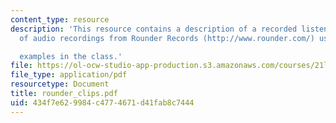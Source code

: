 ```yaml
---
content_type: resource
description: 'This resource contains a description of a recorded listening assignment
  of audio recordings from Rounder Records (http://www.rounder.com/) used as

  examples in the class.'
file: https://ol-ocw-studio-app-production.s3.amazonaws.com/courses/21l-423j-introduction-to-anglo-american-folk-music-fall-2005/434f7e629984c4774671d41fab8c7444_rounder_clips.pdf
file_type: application/pdf
resourcetype: Document
title: rounder_clips.pdf
uid: 434f7e62-9984-c477-4671-d41fab8c7444
---
```

